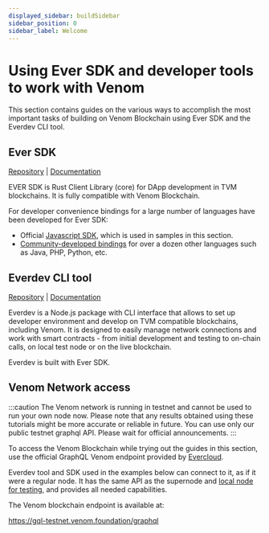 ```yaml
---
displayed_sidebar: buildSidebar
sidebar_position: 0
sidebar_label: Welcome
---
```


# Using Ever SDK and developer tools to work with Venom

This section contains guides on the various ways to accomplish the most important tasks of building on Venom Blockchain using Ever SDK and the Everdev CLI tool.

## Ever SDK

[Repository](https://github.com/tonlabs/ever-sdk) | [Documentation](https://docs.everos.dev/ever-sdk/) 

EVER SDK is Rust Client Library (core) for DApp development in TVM blockchains. It is fully compatible with Venom Blockchain. 

For developer convenience bindings for a large number of languages have been developed for Ever SDK:

- Official [Javascript SDK](https://github.com/tonlabs/ever-sdk-js), which is used in samples in this section.
- [Community-developed bindings](https://docs.everos.dev/ever-sdk/#community-bindings) for over a dozen other languages such as Java, PHP, Python, etc.

## Everdev CLI tool

[Repository](https://github.com/tonlabs/everdev) | [Documentation](https://docs.everos.dev/everdev/) 

Everdev is a Node.js package with CLI interface that allows to set up developer environment and develop on TVM compatible blockchains, including Venom. It is designed to easily manage network connections and work with smart contracts - from initial development and testing to on-chain calls, on local test node or on the live blockchain.

Everdev is built with Ever SDK.


## Venom Network access

:::caution
The Venom network is running in testnet and cannot be used to run your own node now. Please note that any results obtained using these tutorials might be more accurate or reliable in future. You can use only our public testnet graphql API. Please wait for official announcements.
:::

To access the Venom Blockchain while trying out the guides in this section, use the official GraphQL Venom endpoint provided by [Evercloud](../using-evercloud-graphql-api-to-work-with-venom/readme.md).

Everdev tool and SDK used in the examples below can connect to it, as if it were a regular node. It has the same API as the supernode and [local node for testing](https://github.com/tonlabs/evernode-se), and provides all needed capabilities.

The Venom blockchain endpoint is available at:

https://gql-testnet.venom.foundation/graphql